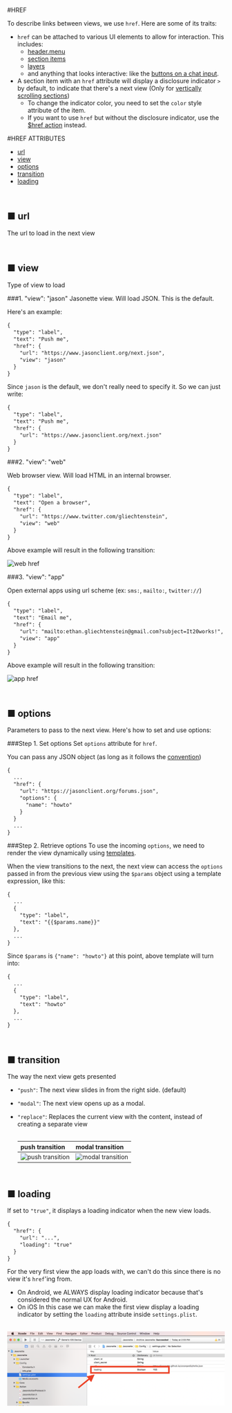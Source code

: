 #HREF

To describe links between views, we use `href`. Here are some of its traits:

  - `href` can be attached to various UI elements to allow for interaction. This includes:
    - [header.menu](document.md#menu)
    - [section items](document.md#items)
    - [layers](document.md#bodylayers)
    - and anything that looks interactive: like the [buttons on a chat input](document.md#input).
  - A section item with an `href` attribute will display a disclosure indicator `>` by default, to indicate that there's a next view (Only for [vertically scrolling sections](document.md#1-vertically-scrolling-section))
    - To change the indicator color, you need to set the `color` style attribute of the item.
    - If you want to use `href` but without the disclosure indicator, use the [$href action](actions.md#href) instead.

#HREF ATTRIBUTES
- [url](#url)
- [view](#view)
- [options](#options)
- [transition](#transition)
- [loading](#loading)

<br>

## ■ url
The url to load in the next view

<br>

## ■ view
Type of view to load

###1. "view": "jason"
Jasonette view. Will load JSON. This is the default.

Here's an example:

    {
      "type": "label",
      "text": "Push me",
      "href": {
        "url": "https://www.jasonclient.org/next.json",
        "view": "jason"
      }
    }

Since `jason` is the default, we don't really need to specify it. So we can just write:

    {
      "type": "label",
      "text": "Push me",
      "href": {
        "url": "https://www.jasonclient.org/next.json"
      }
    }

###2. "view": "web"

Web browser view. Will load HTML in an internal browser.

    {
      "type": "label",
      "text": "Open a browser",
      "href": {
        "url": "https://www.twitter.com/gliechtenstein",
        "view": "web"
      }
    }

Above example will result in the following transition:

![web href](images/href_web.gif)


###3. "view": "app"

Open external apps using url scheme (ex: `sms:`, `mailto:`, `twitter://`)

    {
      "type": "label",
      "text": "Email me",
      "href": {
        "url": "mailto:ethan.gliechtenstein@gmail.com?subject=It20works!",
        "view": "app"
      }
    }

Above example will result in the following transition:

![app href](images/href_app.gif)

<br>

## ■ options
Parameters to pass to the next view. Here's how to set and use options:

###Step 1. Set options
Set `options` attribute for `href`.

You can pass any JSON object (as long as it follows the [convention](convention.md))

    {
      ...
      "href": {
        "url": "https://jasonclient.org/forums.json",
        "options": {
          "name": "howto"
        }
      }
      ...
    }

###Step 2. Retrieve options
To use the incoming `options`, we need to render the view dynamically using [templates](templates.md).

When the view transitions to the next, the next view can access the `options` passed in from the previous view using the `$params` object using a template expression, like this:

    {
      ...
      {
        "type": "label",
        "text": "{{$params.name}}"
      },
      ...
    }

Since `$params` is `{"name": "howto"}` at this point, above template will turn into:

    {
      ...
      {
        "type": "label",
        "text": "howto"
      },
      ...
    }

<br>

## ■ transition

The way the next view gets presented

- `"push"`: The next view slides in from the right side. (default)
- `"modal"`: The next view opens up as a modal.
- `"replace"`: Replaces the current view with the content, instead of creating a separate view
<br><br>

  push transition | modal transition
  ----------------|-----------------------
  ![push transition](images/href_push.gif) | ![modal transition](images/href_modal.gif)

<br>

## ■ loading

If set to `"true"`, it displays a loading indicator when the new view loads.

    {
      "href": {
        "url": "...",
        "loading": "true"
      }
    }

For the very first view the app loads with, we can't do this since there is no view it's `href`'ing from.

- On Android, we ALWAYS display loading indicator because that's considered the normal UX for Android.
- On iOS In this case we can make the first view display a loading indicator by setting the `loading` attribute inside `settings.plist`.

<br>

<img src='../images/settingsplist.png' class='large'>

